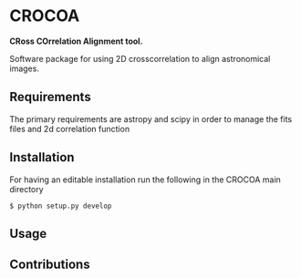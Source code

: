 # CROCOA
<b>CRoss COrrelation Alignment tool. </b>

Software package for using 2D crosscorrelation to align astronomical images.



## Requirements
The primary requirements are astropy and scipy in order to manage the fits files and 2d correlation function

## Installation

For having an editable installation run the following in the CROCOA main directory

``` 
$ python setup.py develop
```

## Usage

## Contributions